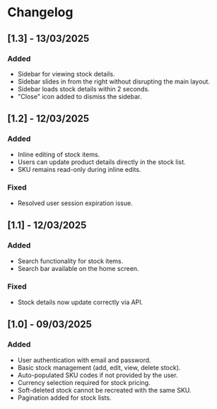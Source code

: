 # Changelog

## [1.3] - 13/03/2025
### Added
- Sidebar for viewing stock details.
- Sidebar slides in from the right without disrupting the main layout.
- Sidebar loads stock details within 2 seconds.
- "Close" icon added to dismiss the sidebar.

## [1.2] - 12/03/2025
### Added
- Inline editing of stock items.
- Users can update product details directly in the stock list.
- SKU remains read-only during inline edits.

### Fixed
- Resolved user session expiration issue.

## [1.1] - 12/03/2025
### Added
- Search functionality for stock items.
- Search bar available on the home screen.

### Fixed
- Stock details now update correctly via API.

## [1.0] - 09/03/2025
### Added
- User authentication with email and password.
- Basic stock management (add, edit, view, delete stock).
- Auto-populated SKU codes if not provided by the user.
- Currency selection required for stock pricing.
- Soft-deleted stock cannot be recreated with the same SKU.
- Pagination added for stock lists.

